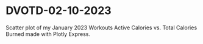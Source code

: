 # DVOTD-02-10-2023
Scatter plot of my January 2023 Workouts Active Calories vs. Total Calories Burned made with Plotly Express.
